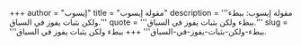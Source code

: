 +++
author = "إيسوب"
title = "مقولة إيسوب"
description = '''مقولة إيسوب: ببطء ولكن بثبات يفوز في السباق.'''
quote = '''ببطء ولكن بثبات يفوز في السباق.'''
slug = '''ببطء-ولكن-بثبات-يفوز-في-السباق'''
+++
ببطء ولكن بثبات يفوز في السباق.
